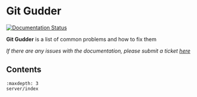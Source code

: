 # Git Gudder

[![Documentation Status](https://readthedocs.org/projects/git-gudder/badge/?version=latest)](https://git-gudder.readthedocs.io/en/latest/?badge=latest)

**Git Gudder** is a list of common problems and how to fix them

*If there are any issues with the documentation, please submit a ticket [here](https://github.com/Cornelius-Figgle/git-gudder/issues)*

## Contents

```{toctree}
:maxdepth: 3
server/index
```

